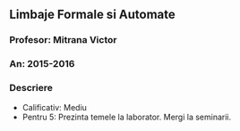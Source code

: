 ## Limbaje Formale si Automate
### Profesor: Mitrana Victor
### An: 2015-2016
### Descriere
* Calificativ: Mediu
* Pentru 5: Prezinta temele la laborator. Mergi la seminarii.